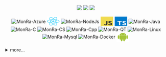 <!--Hello
<h2><img src="https://emojis.slackmojis.com/emojis/images/1531849430/4246/blob-sunglasses.gif?1531849430" width="30"/> Hi 👋 , I'm MonRá! <img src="https://media.giphy.com/media/12oufCB0MyZ1Go/giphy.gif" width="50"></h2>
-->

<div>
  </p>
  <div align="center">
   <a href="https://www.facebook.com/ramon.chaib" target="_blank"><img src="https://img.shields.io/badge/-Facebook-%230077B5?style=for-the-badge&logo=facebook&logoColor=white" target="_blank"></a> 
  <a href="https://www.instagram.com/monrapps/" target="_blank"><img src="https://img.shields.io/badge/-Instagram-%23E4405F?style=for-the-badge&logo=instagram&logoColor=white" target="_blank"></a>
  <a href="https://www.linkedin.com/in/ramon-chaib-27007635/" target="_blank"><img src="https://img.shields.io/badge/-LinkedIn-%230077B5?style=for-the-badge&logo=linkedin&logoColor=white" target="_blank"></a>   
</div>
  
 <div style="display: inline_block" align="center"><br>
  <img align="center" alt="MonRa-Azure" height="30" width="40" src="https://cdn.jsdelivr.net/gh/devicons/devicon/icons/azure/azure-original.svg">
  <img align="center" alt="MonRa-React" height="30" width="40" src="https://raw.githubusercontent.com/devicons/devicon/master/icons/react/react-original.svg">
  <img align="center" alt="MonRa-NodeJs" height="30" width="40" src="https://cdn.jsdelivr.net/gh/devicons/devicon/icons/nodejs/nodejs-original.svg">
  <img align="center" alt="MonRa-Js" height="30" width="40" src="https://raw.githubusercontent.com/devicons/devicon/master/icons/javascript/javascript-original.svg">     <img align="center" alt="MonRa-Ts" height="30" width="40" src="https://raw.githubusercontent.com/devicons/devicon/master/icons/typescript/typescript-original.svg">
  <img align="center" alt="MonRa-Java" height="30" width="40" src="https://cdn.jsdelivr.net/gh/devicons/devicon/icons/java/java-original.svg">
  <img align="center" alt="MonRa-C" height="30" width="40" src="https://cdn.jsdelivr.net/gh/devicons/devicon/icons/c/c-original.svg">
  <img align="center" alt="MonRa-CS" height="30" width="40" src="https://cdn.jsdelivr.net/gh/devicons/devicon/icons/csharp/csharp-original.svg">
  <img align="center" alt="MonRa-Cpp" height="30" width="40" src="https://cdn.jsdelivr.net/gh/devicons/devicon/icons/cplusplus/cplusplus-original.svg">
  <img align="center" alt="MonRa-QT" height="30" width="40" src="https://cdn.jsdelivr.net/gh/devicons/devicon/icons/qt/qt-original.svg">
  <img align="center" alt="MonRa-Linux" height="30" width="40" src="https://cdn.jsdelivr.net/gh/devicons/devicon/icons/linux/linux-original.svg">
  <img align="center" alt="MonRa-Mysql" height="30" width="40" src="https://cdn.jsdelivr.net/gh/devicons/devicon/icons/mysql/mysql-original.svg">
  <img align="center" alt="MonRa-Docker" height="30" width="40" src="https://cdn.jsdelivr.net/gh/devicons/devicon/icons/docker/docker-original.svg">  
  <img align="center" alt="MonRa-Android" height="30" width="40" src="https://github.com/devicons/devicon/blob/master/icons/android/android-original.svg">
  
</div>
</a>

</br>
<!--
[![github activity graph](https://activity-graph.herokuapp.com/graph?username=monrapps&theme=chartreuse-dark)](https://github.com/monrapps/)
-->
<div>
<details>
      <summary>more...</summary>
      
<!--
### <img src="https://media.giphy.com/media/VgCDAzcKvsR6OM0uWg/giphy.gif" width="50"> A little more about me...  

```javascript
const monra = {
    pronouns: "He" | "Him",
    code: ["any"],
    askMeAbout: ["any"],
    technologies: {
        backEnd: {
            js: ["any"],
        },
        mobileApp: {
            native: ["Android Development"]
        },
        devOps: ["AWS", "Docker🐳", "Route53", "Nginx"],
        databases: ["mongo", "MySql", "sqlite"],
        misc: ["Firebase", "Socket.IO", "selenium", "open-cv", "php", "SuiteApp"]
    },
    architecture: ["Serverless Architecture", "Progressive web applications", "Single page applications"],
    currentFocus: "Building Robots to ease opertations",
    funFact: "There are two ways to write error-free programs; only the third one works"
};
```
-->

---
<!--START_SECTION:waka-->
![Code Time](http://img.shields.io/badge/Code%20Time-1%2C139%20hrs%202%20mins-blue)

![Profile Views](http://img.shields.io/badge/Profile%20Views-0-blue)

![Lines of code](https://img.shields.io/badge/From%20Hello%20World%20I%27ve%20Written-3.2%20million%20lines%20of%20code-blue)

**🐱 My GitHub Data** 

> 📦 61.0 kB Used in GitHub's Storage 
 > 
> 🏆 1,645 Contributions in the Year 2025
 > 
> 🚫 Not Opted to Hire
 > 
> 📜 24 Public Repositories 
 > 
> 🔑 20 Private Repositories 
 > 
**I'm an Early 🐤** 

```text
🌞 Morning                9846 commits        ████████░░░░░░░░░░░░░░░░░   33.71 % 
🌆 Daytime                13055 commits       ███████████░░░░░░░░░░░░░░   44.70 % 
🌃 Evening                4162 commits        ████░░░░░░░░░░░░░░░░░░░░░   14.25 % 
🌙 Night                  2144 commits        ██░░░░░░░░░░░░░░░░░░░░░░░   07.34 % 
```
📅 **I'm Most Productive on Thursday** 

```text
Monday                   5508 commits        █████░░░░░░░░░░░░░░░░░░░░   18.86 % 
Tuesday                  5420 commits        █████░░░░░░░░░░░░░░░░░░░░   18.56 % 
Wednesday                5491 commits        █████░░░░░░░░░░░░░░░░░░░░   18.80 % 
Thursday                 6325 commits        █████░░░░░░░░░░░░░░░░░░░░   21.66 % 
Friday                   4038 commits        ███░░░░░░░░░░░░░░░░░░░░░░   13.83 % 
Saturday                 1385 commits        █░░░░░░░░░░░░░░░░░░░░░░░░   04.74 % 
Sunday                   1040 commits        █░░░░░░░░░░░░░░░░░░░░░░░░   03.56 % 
```


📊 **This Week I Spent My Time On** 

```text
🕑︎ Time Zone: America/Sao_Paulo

💬 Programming Languages: 
Other                    2 hrs 25 mins       ██████████░░░░░░░░░░░░░░░   40.87 % 
TypeScript               1 hr 28 mins        ██████░░░░░░░░░░░░░░░░░░░   24.93 % 
Makefile                 56 mins             ████░░░░░░░░░░░░░░░░░░░░░   15.71 % 
Bash                     24 mins             ██░░░░░░░░░░░░░░░░░░░░░░░   06.86 % 
Markdown                 16 mins             █░░░░░░░░░░░░░░░░░░░░░░░░   04.53 % 

🔥 Editors: 
VS Code                  5 hrs 56 mins       █████████████████████████   100.00 % 

🐱‍💻 Projects: 
gww-v6i                  1 hr 54 mins        ████████░░░░░░░░░░░░░░░░░   32.25 % 
wlm-backend              1 hr 43 mins        ███████░░░░░░░░░░░░░░░░░░   28.94 % 
buildroot                48 mins             ███░░░░░░░░░░░░░░░░░░░░░░   13.50 % 
Unknown Project          36 mins             ███░░░░░░░░░░░░░░░░░░░░░░   10.29 % 
wlm-infra                24 mins             ██░░░░░░░░░░░░░░░░░░░░░░░   06.86 % 

💻 Operating System: 
WSL                      5 hrs 19 mins       ██████████████████████░░░   89.71 % 
Windows                  36 mins             ███░░░░░░░░░░░░░░░░░░░░░░   10.29 % 
```

**I Mostly Code in C++** 

```text
Java                     9 repos             ███░░░░░░░░░░░░░░░░░░░░░░   10.84 % 
JavaScript               8 repos             ██░░░░░░░░░░░░░░░░░░░░░░░   09.64 % 
Python                   8 repos             ██░░░░░░░░░░░░░░░░░░░░░░░   09.64 % 
HTML                     5 repos             ██░░░░░░░░░░░░░░░░░░░░░░░   06.02 % 
Shell                    4 repos             █░░░░░░░░░░░░░░░░░░░░░░░░   04.82 % 
```



**Timeline**

![Lines of Code chart](https://raw.githubusercontent.com/monrapps/monrapps/master/assets/bar_graph.png)


 Last Updated on 08/05/2025 08:43:11 UTC
<!--END_SECTION:waka-->
